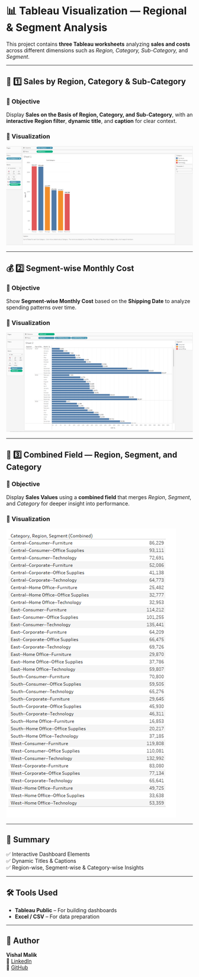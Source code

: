 # 📊 Tableau Visualization — Regional & Segment Analysis  

This project contains **three Tableau worksheets** analyzing **sales and costs** across different dimensions such as *Region, Category, Sub-Category,* and *Segment*.  

---

## 🧩 1️⃣ Sales by Region, Category & Sub-Category  

### 🔹 Objective  
Display **Sales on the Basis of Region, Category, and Sub-Category**, with an **interactive Region filter**, **dynamic title**, and **caption** for clear context.  

### 📸 Visualization  
![Sales by Region, Category & Sub-Category](images/Screenshot%202025-10-30%20115322.png)

---

## 💰 2️⃣ Segment-wise Monthly Cost  

### 🔹 Objective  
Show **Segment-wise Monthly Cost** based on the **Shipping Date** to analyze spending patterns over time.  

### 📸 Visualization  
![Segment-wise Monthly Cost](images/Screenshot%202025-10-30%20115337.png)

---

## 🧾 3️⃣ Combined Field — Region, Segment, and Category  

### 🔹 Objective  
Display **Sales Values** using a **combined field** that merges *Region*, *Segment*, and *Category* for deeper insight into performance.  

### 📸 Visualization  
![Sales Value by Combined Field](images/Screenshot%202025-10-30%20125851.png)

---

## 🏁 Summary  

✅ Interactive Dashboard Elements  
✅ Dynamic Titles & Captions  
✅ Region-wise, Segment-wise & Category-wise Insights  

---

## 🛠️ Tools Used  

- **Tableau Public** – For building dashboards  
- **Excel / CSV** – For data preparation  

---

## 👤 Author  
**Vishal Malik**  
🔗 [LinkedIn](https://www.linkedin.com/in/vishalmalik18/)  
🔗 [GitHub](https://github.com/vishalmalik18)

